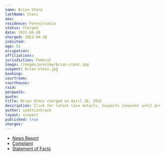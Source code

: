 ```yaml
---
name: Brian Stenz
lastName: Stenz
aka:
residence: Pennsylvania
status: Charged
date: 2021-04-28
charged: 2021-04-28
indicted:
age: 51
occupation:
affiliations:
jurisdiction: Federal
image: /images/preview/brian-stenz.jpg
suspect: brian-stenz.jpg
booking:
courtroom:
courthouse:
raid:
perpwalk:
quote:
title: Brian Stenz charged on April 28, 2021
description: Click for latest case details. Suspects innocent until proven guilty.
author: seditiontrack
layout: suspect
published: true
charges:
---
```

- [News Report](https://www.msn.com/en-us/news/crime/montgomery-county-man-charged-in-capitol-insurrection/ar-BB1geNiC)
- [Complaint](https://extremism.gwu.edu/sites/g/files/zaxdzs2191/f/Brian%20Stenz%20Criminal%20Complaint.pdf)
- [Statement of Facts](https://extremism.gwu.edu/sites/g/files/zaxdzs2191/f/Brian%20Stenz%20Criminal%20Complaint.pdf)
